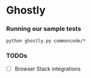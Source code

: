 # Ghostly

### Running our sample tests

```shell
python ghostly.py commoncode/*
```


### TODOs

- [ ] Browser Stack integrations
